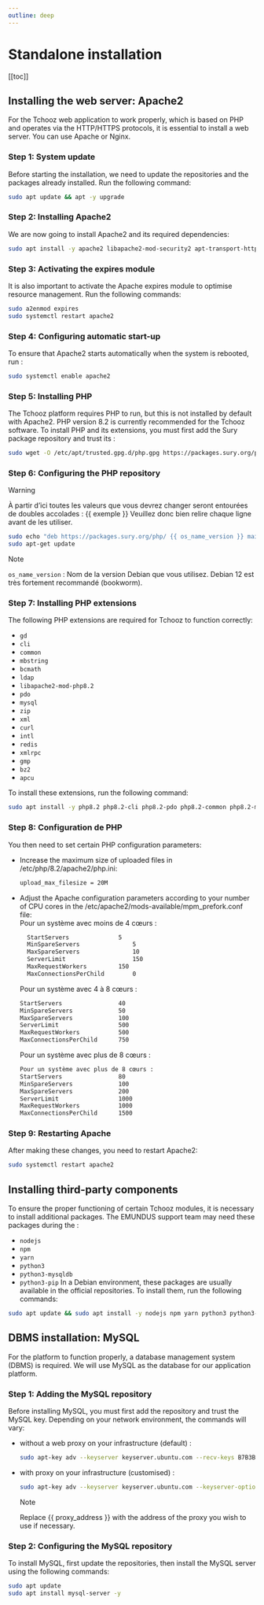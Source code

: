 ```yaml
---
outline: deep
---
```


# Standalone installation

[[toc]]

## Installing the web server: Apache2
For the Tchooz web application to work properly, which is based on PHP and operates via the HTTP/HTTPS protocols, it is essential to install a web server. You can use Apache or Nginx.

### Step 1: System update
Before starting the installation, we need to update the repositories and the packages already installed. Run the following command:
```bash
sudo apt update && apt -y upgrade
```

### Step 2: Installing Apache2
We are now going to install Apache2 and its required dependencies:
```bash
sudo apt install -y apache2 libapache2-mod-security2 apt-transport-https ca-certificates curl libxml2-dev python3-apt
```

### Step 3: Activating the expires module
It is also important to activate the Apache expires module to optimise resource management. Run the following commands:
```bash
sudo a2enmod expires
sudo systemctl restart apache2
```

### Step 4: Configuring automatic start-up
To ensure that Apache2 starts automatically when the system is rebooted, run :
```bash
sudo systemctl enable apache2
```

### Step 5: Installing PHP
The Tchooz platform requires PHP to run, but this is not installed by default with Apache2. PHP version 8.2 is currently recommended for the Tchooz software.
To install PHP and its extensions, you must first add the Sury package repository and trust its :
```bash
sudo wget -O /etc/apt/trusted.gpg.d/php.gpg https://packages.sury.org/php/apt.gpg
```

### Step 6: Configuring the PHP repository
> [!WARNING]
> À partir d’ici toutes les valeurs que vous devrez changer seront entourées de doubles accolades :
> {{ exemple }} 
> Veuillez donc bien relire chaque ligne avant de les utiliser.

```bash
sudo echo "deb https://packages.sury.org/php/ {{ os_name_version }} main" >> /etc/apt/sources.list.d/php.list
sudo apt-get update
```
> [!NOTE]
> `os_name_version` : Nom de la version Debian que vous utilisez. Debian 12 est très fortement recommandé (bookworm).


### Step 7: Installing PHP extensions
The following PHP extensions are required for Tchooz to function correctly:
- `gd` 
- `cli` 
- `common` 
- `mbstring` 
- `bcmath` 
- `ldap` 
- `libapache2-mod-php8.2`
- `pdo` 
- `mysql` 
- `zip` 
- `xml` 
- `curl` 
- `intl` 
- `redis` 
- `xmlrpc` 
- `gmp` 
- `bz2` 
- `apcu`

To install these extensions, run the following command:
```bash
sudo apt install -y php8.2 php8.2-cli php8.2-pdo php8.2-common php8.2-mysql php8.2-zip php8.2-gd php8.2-mbstring php8.2-curl php8.2-xml php8.2-bcmath php8.2-ldap php8.2-intl php8.2-redis php8.2-xmlrpc php8.2-gmp php8.2-bz2 php8.2-apcu libapache2-mod-php8.2
```

### Step 8: Configuration de PHP
You then need to set certain PHP configuration parameters:
- Increase the maximum size of uploaded files in /etc/php/8.2/apache2/php.ini:
    ```bash
    upload_max_filesize = 20M
    ```
- Adjust the Apache configuration parameters according to your number of CPU cores in the /etc/apache2/mods-available/mpm_prefork.conf file:  
    Pour un système avec moins de 4 cœurs :
    ```bash
      StartServers				5
      MinSpareServers				5
      MaxSpareServers				10
      ServerLimit					150
      MaxRequestWorkers			150
      MaxConnectionsPerChild		0
    ```

    Pour un système avec 4 à 8 cœurs :
    ```bash
    StartServers				40
    MinSpareServers				50
    MaxSpareServers				100
    ServerLimit					500
    MaxRequestWorkers			500
    MaxConnectionsPerChild		750
    ```

    Pour un système avec plus de 8 cœurs :
    ```bash
    Pour un système avec plus de 8 cœurs :
    StartServers				80
    MinSpareServers				100
    MaxSpareServers				200
    ServerLimit					1000
    MaxRequestWorkers			1000
    MaxConnectionsPerChild		1500
    ```
  
### Step 9: Restarting Apache
After making these changes, you need to restart Apache2:
```bash
sudo systemctl restart apache2
```

## Installing third-party components
To ensure the proper functioning of certain Tchooz modules, it is necessary to install additional packages. The EMUNDUS support team may need these packages during the :
- `nodejs`
- `npm`
- `yarn`
- `python3`
- `python3-mysqldb`
- `python3-pip`
In a Debian environment, these packages are usually available in the official repositories. To install them, run the following commands:
```bash
sudo apt update && sudo apt install -y nodejs npm yarn python3 python3-mysqldb python3-pip python3-pymysql
```

## DBMS installation: MySQL
For the platform to function properly, a database management system (DBMS) is required. We will use MySQL as the database for our application platform.

### Step 1: Adding the MySQL repository
Before installing MySQL, you must first add the repository and trust the MySQL key. Depending on your network environment, the commands will vary:
- without a web proxy on your infrastructure (default) :
    ```bash
    sudo apt-key adv --keyserver keyserver.ubuntu.com --recv-keys B7B3B788A8D3785C
    ```
- with proxy on your infrastructure (customised) :
    ```bash
    sudo apt-key adv --keyserver keyserver.ubuntu.com --keyserver-options http-proxy={{ proxy_address }} --recv-keys B7B3B788A8D3785C
    ```
  > [!NOTE]
  > Replace {{ proxy_address }} with the address of the proxy you wish to use if necessary.

### Step 2: Configuring the MySQL repository
To install MySQL, first update the repositories, then install the MySQL server using the following commands:
```bash
sudo apt update
sudo apt install mysql-server -y
```

[Node-url]: https://nodejs.org/
[Node-min-badge]: https://img.shields.io/badge/min-16.x-orange
[Node-reco-badge]: https://img.shields.io/badge/recommended-18.x-green
[Composer-local-installation]: https://getcomposer.org/download/
[Composer-global-installation]: https://getcomposer.org/doc/00-intro.md#globally
[PHP-min-badge]: https://img.shields.io/badge/dependencies-PHP%207.4-green
[PHP-url]: https://www.php.net/manual/en/install.macosx.php
